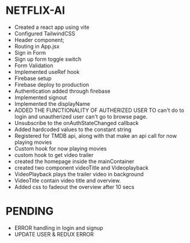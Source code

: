 # NETFLIX-AI

- Created a react app using vite
- Configured TailwindCSS
- Header component;
- Routing in App.jsx
- Sign in Form
- Sign up form toggle switch
- Form Validation
- Implemented useRef hook
- Firebase setup
- Firebase deploy to production
- Authentication added through firebase
- Implemented signout
- Implemented the displayName
- ADDED THE FUNCTIONALITY OF AUTHERIZED USER TO can't do to login and unautherized user can't go to browse page.
- Unsubscribe to the onAuthStateChanged callback
- Added hardcoded values to the constant string
- Registered for TMDB api, along with that make an api call for now playing movies
- Custom hook for now playing movies
- custom hook to get video trailer
- created the homepage inside the mainContainer 
- created two component videoTitle and Videoplayback
- VideoPlayback plays the trailer video in background
- VideoTitle contain video title and overview.
- Added css to fadeout the overview after 10 secs



# PENDING
- ERROR handling in login and signup 
- UPDATE USER & REDUX ERROR